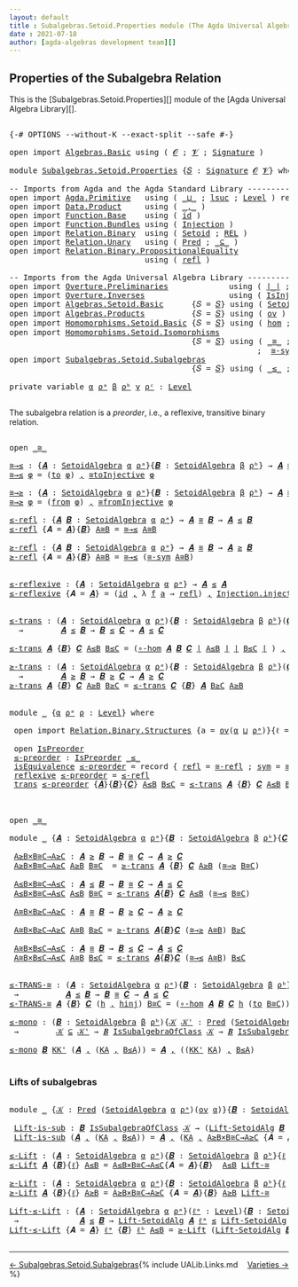 ```yaml
---
layout: default
title : Subalgebras.Setoid.Properties module (The Agda Universal Algebra Library)
date : 2021-07-18
author: [agda-algebras development team][]
---
```


## <a id="properties-of-the-subalgebra-relation">Properties of the Subalgebra Relation</a>

This is the [Subalgebras.Setoid.Properties][] module of the [Agda Universal Algebra Library][].


<pre class="Agda">

<a id="373" class="Symbol">{-#</a> <a id="377" class="Keyword">OPTIONS</a> <a id="385" class="Pragma">--without-K</a> <a id="397" class="Pragma">--exact-split</a> <a id="411" class="Pragma">--safe</a> <a id="418" class="Symbol">#-}</a>

<a id="423" class="Keyword">open</a> <a id="428" class="Keyword">import</a> <a id="435" href="Algebras.Basic.html" class="Module">Algebras.Basic</a> <a id="450" class="Keyword">using</a> <a id="456" class="Symbol">(</a> <a id="458" href="Algebras.Basic.html#1139" class="Generalizable">𝓞</a> <a id="460" class="Symbol">;</a> <a id="462" href="Algebras.Basic.html#1141" class="Generalizable">𝓥</a> <a id="464" class="Symbol">;</a> <a id="466" href="Algebras.Basic.html#3865" class="Function">Signature</a> <a id="476" class="Symbol">)</a>

<a id="479" class="Keyword">module</a> <a id="486" href="Subalgebras.Setoid.Properties.html" class="Module">Subalgebras.Setoid.Properties</a> <a id="516" class="Symbol">{</a><a id="517" href="Subalgebras.Setoid.Properties.html#517" class="Bound">𝑆</a> <a id="519" class="Symbol">:</a> <a id="521" href="Algebras.Basic.html#3865" class="Function">Signature</a> <a id="531" href="Algebras.Basic.html#1139" class="Generalizable">𝓞</a> <a id="533" href="Algebras.Basic.html#1141" class="Generalizable">𝓥</a><a id="534" class="Symbol">}</a> <a id="536" class="Keyword">where</a>

<a id="543" class="Comment">-- Imports from Agda and the Agda Standard Library ------------------------------------</a>
<a id="631" class="Keyword">open</a> <a id="636" class="Keyword">import</a> <a id="643" href="Agda.Primitive.html" class="Module">Agda.Primitive</a>   <a id="660" class="Keyword">using</a> <a id="666" class="Symbol">(</a> <a id="668" href="Agda.Primitive.html#810" class="Primitive Operator">_⊔_</a> <a id="672" class="Symbol">;</a> <a id="674" href="Agda.Primitive.html#780" class="Primitive">lsuc</a> <a id="679" class="Symbol">;</a> <a id="681" href="Agda.Primitive.html#597" class="Postulate">Level</a> <a id="687" class="Symbol">)</a> <a id="689" class="Keyword">renaming</a> <a id="698" class="Symbol">(</a> <a id="700" href="Agda.Primitive.html#326" class="Primitive">Set</a> <a id="704" class="Symbol">to</a> <a id="707" class="Primitive">Type</a> <a id="712" class="Symbol">)</a>
<a id="714" class="Keyword">open</a> <a id="719" class="Keyword">import</a> <a id="726" href="Data.Product.html" class="Module">Data.Product</a>     <a id="743" class="Keyword">using</a> <a id="749" class="Symbol">(</a> <a id="751" href="Agda.Builtin.Sigma.html#236" class="InductiveConstructor Operator">_,_</a> <a id="755" class="Symbol">)</a>
<a id="757" class="Keyword">open</a> <a id="762" class="Keyword">import</a> <a id="769" href="Function.Base.html" class="Module">Function.Base</a>    <a id="786" class="Keyword">using</a> <a id="792" class="Symbol">(</a> <a id="794" href="Function.Base.html#615" class="Function">id</a> <a id="797" class="Symbol">)</a>
<a id="799" class="Keyword">open</a> <a id="804" class="Keyword">import</a> <a id="811" href="Function.Bundles.html" class="Module">Function.Bundles</a> <a id="828" class="Keyword">using</a> <a id="834" class="Symbol">(</a> <a id="836" href="Function.Bundles.html#2240" class="Record">Injection</a> <a id="846" class="Symbol">)</a>
<a id="848" class="Keyword">open</a> <a id="853" class="Keyword">import</a> <a id="860" href="Relation.Binary.html" class="Module">Relation.Binary</a>  <a id="877" class="Keyword">using</a> <a id="883" class="Symbol">(</a> <a id="885" href="Relation.Binary.Bundles.html#1009" class="Record">Setoid</a> <a id="892" class="Symbol">;</a> <a id="894" href="Relation.Binary.Core.html#766" class="Function">REL</a> <a id="898" class="Symbol">)</a>
<a id="900" class="Keyword">open</a> <a id="905" class="Keyword">import</a> <a id="912" href="Relation.Unary.html" class="Module">Relation.Unary</a>   <a id="929" class="Keyword">using</a> <a id="935" class="Symbol">(</a> <a id="937" href="Relation.Unary.html#1101" class="Function">Pred</a> <a id="942" class="Symbol">;</a> <a id="944" href="Relation.Unary.html#1742" class="Function Operator">_⊆_</a> <a id="948" class="Symbol">)</a>
<a id="950" class="Keyword">open</a> <a id="955" class="Keyword">import</a> <a id="962" href="Relation.Binary.PropositionalEquality.html" class="Module">Relation.Binary.PropositionalEquality</a>
                             <a id="1029" class="Keyword">using</a> <a id="1035" class="Symbol">(</a> <a id="1037" href="Agda.Builtin.Equality.html#208" class="InductiveConstructor">refl</a> <a id="1042" class="Symbol">)</a>

<a id="1045" class="Comment">-- Imports from the Agda Universal Algebra Library ---------------------------------------------------</a>
<a id="1148" class="Keyword">open</a> <a id="1153" class="Keyword">import</a> <a id="1160" href="Overture.Preliminaries.html" class="Module">Overture.Preliminaries</a>             <a id="1195" class="Keyword">using</a> <a id="1201" class="Symbol">(</a> <a id="1203" href="Overture.Preliminaries.html#4524" class="Function Operator">∣_∣</a> <a id="1207" class="Symbol">;</a> <a id="1209" href="Overture.Preliminaries.html#4562" class="Function Operator">∥_∥</a> <a id="1213" class="Symbol">)</a>
<a id="1215" class="Keyword">open</a> <a id="1220" class="Keyword">import</a> <a id="1227" href="Overture.Inverses.html" class="Module">Overture.Inverses</a>                  <a id="1262" class="Keyword">using</a> <a id="1268" class="Symbol">(</a> <a id="1270" href="Overture.Inverses.html#2440" class="Function">IsInjective</a> <a id="1282" class="Symbol">;</a> <a id="1284" href="Overture.Inverses.html#2713" class="Function">id-is-injective</a> <a id="1300" class="Symbol">;</a> <a id="1302" href="Overture.Inverses.html#2786" class="Function">∘-injective</a> <a id="1314" class="Symbol">)</a>
<a id="1316" class="Keyword">open</a> <a id="1321" class="Keyword">import</a> <a id="1328" href="Algebras.Setoid.Basic.html" class="Module">Algebras.Setoid.Basic</a>      <a id="1355" class="Symbol">{</a><a id="1356" class="Argument">𝑆</a> <a id="1358" class="Symbol">=</a> <a id="1360" href="Subalgebras.Setoid.Properties.html#517" class="Bound">𝑆</a><a id="1361" class="Symbol">}</a> <a id="1363" class="Keyword">using</a> <a id="1369" class="Symbol">(</a> <a id="1371" href="Algebras.Setoid.Basic.html#3236" class="Record">SetoidAlgebra</a> <a id="1385" class="Symbol">;</a> <a id="1387" href="Algebras.Setoid.Basic.html#4769" class="Function">Lift-SetoidAlg</a> <a id="1402" class="Symbol">)</a>
<a id="1404" class="Keyword">open</a> <a id="1409" class="Keyword">import</a> <a id="1416" href="Algebras.Products.html" class="Module">Algebras.Products</a>          <a id="1443" class="Symbol">{</a><a id="1444" class="Argument">𝑆</a> <a id="1446" class="Symbol">=</a> <a id="1448" href="Subalgebras.Setoid.Properties.html#517" class="Bound">𝑆</a><a id="1449" class="Symbol">}</a> <a id="1451" class="Keyword">using</a> <a id="1457" class="Symbol">(</a> <a id="1459" href="Algebras.Products.html#3133" class="Function">ov</a> <a id="1462" class="Symbol">)</a>
<a id="1464" class="Keyword">open</a> <a id="1469" class="Keyword">import</a> <a id="1476" href="Homomorphisms.Setoid.Basic.html" class="Module">Homomorphisms.Setoid.Basic</a> <a id="1503" class="Symbol">{</a><a id="1504" class="Argument">𝑆</a> <a id="1506" class="Symbol">=</a> <a id="1508" href="Subalgebras.Setoid.Properties.html#517" class="Bound">𝑆</a><a id="1509" class="Symbol">}</a> <a id="1511" class="Keyword">using</a> <a id="1517" class="Symbol">(</a> <a id="1519" href="Homomorphisms.Setoid.Basic.html#2591" class="Function">hom</a> <a id="1523" class="Symbol">;</a> <a id="1525" href="Homomorphisms.Setoid.Basic.html#3406" class="Function">∘-hom</a> <a id="1531" class="Symbol">)</a>
<a id="1533" class="Keyword">open</a> <a id="1538" class="Keyword">import</a> <a id="1545" href="Homomorphisms.Setoid.Isomorphisms.html" class="Module">Homomorphisms.Setoid.Isomorphisms</a>
                                       <a id="1618" class="Symbol">{</a><a id="1619" class="Argument">𝑆</a> <a id="1621" class="Symbol">=</a> <a id="1623" href="Subalgebras.Setoid.Properties.html#517" class="Bound">𝑆</a><a id="1624" class="Symbol">}</a> <a id="1626" class="Keyword">using</a> <a id="1632" class="Symbol">(</a> <a id="1634" href="Homomorphisms.Setoid.Isomorphisms.html#2577" class="Record Operator">_≅_</a> <a id="1638" class="Symbol">;</a> <a id="1640" href="Homomorphisms.Setoid.Isomorphisms.html#3746" class="Function">≅toInjective</a> <a id="1653" class="Symbol">;</a> <a id="1655" href="Homomorphisms.Setoid.Isomorphisms.html#4073" class="Function">≅fromInjective</a>
                                                     <a id="1723" class="Symbol">;</a>  <a id="1726" href="Homomorphisms.Setoid.Isomorphisms.html#3183" class="Function">≅-sym</a> <a id="1732" class="Symbol">;</a> <a id="1734" href="Homomorphisms.Setoid.Isomorphisms.html#3085" class="Function">≅-refl</a> <a id="1741" class="Symbol">;</a> <a id="1743" href="Homomorphisms.Setoid.Isomorphisms.html#3278" class="Function">≅-trans</a> <a id="1751" class="Symbol">;</a> <a id="1753" href="Homomorphisms.Setoid.Isomorphisms.html#4651" class="Function">Lift-≅</a> <a id="1760" class="Symbol">)</a>
<a id="1762" class="Keyword">open</a> <a id="1767" class="Keyword">import</a> <a id="1774" href="Subalgebras.Setoid.Subalgebras.html" class="Module">Subalgebras.Setoid.Subalgebras</a>
                                       <a id="1844" class="Symbol">{</a><a id="1845" class="Argument">𝑆</a> <a id="1847" class="Symbol">=</a> <a id="1849" href="Subalgebras.Setoid.Properties.html#517" class="Bound">𝑆</a><a id="1850" class="Symbol">}</a> <a id="1852" class="Keyword">using</a> <a id="1858" class="Symbol">(</a> <a id="1860" href="Subalgebras.Setoid.Subalgebras.html#1951" class="Function Operator">_≤_</a> <a id="1864" class="Symbol">;</a> <a id="1866" href="Subalgebras.Setoid.Subalgebras.html#1773" class="Function Operator">_≥_</a> <a id="1870" class="Symbol">;</a> <a id="1872" href="Subalgebras.Setoid.Subalgebras.html#3780" class="Function Operator">_IsSubalgebraOfClass_</a> <a id="1894" class="Symbol">)</a>

<a id="1897" class="Keyword">private</a> <a id="1905" class="Keyword">variable</a> <a id="1914" href="Subalgebras.Setoid.Properties.html#1914" class="Generalizable">α</a> <a id="1916" href="Subalgebras.Setoid.Properties.html#1916" class="Generalizable">ρᵃ</a> <a id="1919" href="Subalgebras.Setoid.Properties.html#1919" class="Generalizable">β</a> <a id="1921" href="Subalgebras.Setoid.Properties.html#1921" class="Generalizable">ρᵇ</a> <a id="1924" href="Subalgebras.Setoid.Properties.html#1924" class="Generalizable">γ</a> <a id="1926" href="Subalgebras.Setoid.Properties.html#1926" class="Generalizable">ρᶜ</a> <a id="1929" class="Symbol">:</a> <a id="1931" href="Agda.Primitive.html#597" class="Postulate">Level</a>

</pre>

The subalgebra relation is a *preorder*, i.e., a reflexive, transitive binary relation.

<pre class="Agda">

<a id="2053" class="Keyword">open</a> <a id="2058" href="Homomorphisms.Setoid.Isomorphisms.html#2577" class="Module Operator">_≅_</a>

<a id="≅→≤"></a><a id="2063" href="Subalgebras.Setoid.Properties.html#2063" class="Function">≅→≤</a> <a id="2067" class="Symbol">:</a> <a id="2069" class="Symbol">{</a><a id="2070" href="Subalgebras.Setoid.Properties.html#2070" class="Bound">𝑨</a> <a id="2072" class="Symbol">:</a> <a id="2074" href="Algebras.Setoid.Basic.html#3236" class="Record">SetoidAlgebra</a> <a id="2088" href="Subalgebras.Setoid.Properties.html#1914" class="Generalizable">α</a> <a id="2090" href="Subalgebras.Setoid.Properties.html#1916" class="Generalizable">ρᵃ</a><a id="2092" class="Symbol">}{</a><a id="2094" href="Subalgebras.Setoid.Properties.html#2094" class="Bound">𝑩</a> <a id="2096" class="Symbol">:</a> <a id="2098" href="Algebras.Setoid.Basic.html#3236" class="Record">SetoidAlgebra</a> <a id="2112" href="Subalgebras.Setoid.Properties.html#1919" class="Generalizable">β</a> <a id="2114" href="Subalgebras.Setoid.Properties.html#1921" class="Generalizable">ρᵇ</a><a id="2116" class="Symbol">}</a> <a id="2118" class="Symbol">→</a> <a id="2120" href="Subalgebras.Setoid.Properties.html#2070" class="Bound">𝑨</a> <a id="2122" href="Homomorphisms.Setoid.Isomorphisms.html#2577" class="Record Operator">≅</a> <a id="2124" href="Subalgebras.Setoid.Properties.html#2094" class="Bound">𝑩</a> <a id="2126" class="Symbol">→</a> <a id="2128" href="Subalgebras.Setoid.Properties.html#2070" class="Bound">𝑨</a> <a id="2130" href="Subalgebras.Setoid.Subalgebras.html#1951" class="Function Operator">≤</a> <a id="2132" href="Subalgebras.Setoid.Properties.html#2094" class="Bound">𝑩</a>
<a id="2134" href="Subalgebras.Setoid.Properties.html#2063" class="Function">≅→≤</a> <a id="2138" href="Subalgebras.Setoid.Properties.html#2138" class="Bound">φ</a> <a id="2140" class="Symbol">=</a> <a id="2142" class="Symbol">(</a><a id="2143" href="Homomorphisms.Setoid.Isomorphisms.html#2687" class="Field">to</a> <a id="2146" href="Subalgebras.Setoid.Properties.html#2138" class="Bound">φ</a><a id="2147" class="Symbol">)</a> <a id="2149" href="Agda.Builtin.Sigma.html#236" class="InductiveConstructor Operator">,</a> <a id="2151" href="Homomorphisms.Setoid.Isomorphisms.html#3746" class="Function">≅toInjective</a> <a id="2164" href="Subalgebras.Setoid.Properties.html#2138" class="Bound">φ</a>

<a id="≅→≥"></a><a id="2167" href="Subalgebras.Setoid.Properties.html#2167" class="Function">≅→≥</a> <a id="2171" class="Symbol">:</a> <a id="2173" class="Symbol">{</a><a id="2174" href="Subalgebras.Setoid.Properties.html#2174" class="Bound">𝑨</a> <a id="2176" class="Symbol">:</a> <a id="2178" href="Algebras.Setoid.Basic.html#3236" class="Record">SetoidAlgebra</a> <a id="2192" href="Subalgebras.Setoid.Properties.html#1914" class="Generalizable">α</a> <a id="2194" href="Subalgebras.Setoid.Properties.html#1916" class="Generalizable">ρᵃ</a><a id="2196" class="Symbol">}{</a><a id="2198" href="Subalgebras.Setoid.Properties.html#2198" class="Bound">𝑩</a> <a id="2200" class="Symbol">:</a> <a id="2202" href="Algebras.Setoid.Basic.html#3236" class="Record">SetoidAlgebra</a> <a id="2216" href="Subalgebras.Setoid.Properties.html#1919" class="Generalizable">β</a> <a id="2218" href="Subalgebras.Setoid.Properties.html#1921" class="Generalizable">ρᵇ</a><a id="2220" class="Symbol">}</a> <a id="2222" class="Symbol">→</a> <a id="2224" href="Subalgebras.Setoid.Properties.html#2174" class="Bound">𝑨</a> <a id="2226" href="Homomorphisms.Setoid.Isomorphisms.html#2577" class="Record Operator">≅</a> <a id="2228" href="Subalgebras.Setoid.Properties.html#2198" class="Bound">𝑩</a> <a id="2230" class="Symbol">→</a> <a id="2232" href="Subalgebras.Setoid.Properties.html#2174" class="Bound">𝑨</a> <a id="2234" href="Subalgebras.Setoid.Subalgebras.html#1773" class="Function Operator">≥</a> <a id="2236" href="Subalgebras.Setoid.Properties.html#2198" class="Bound">𝑩</a>
<a id="2238" href="Subalgebras.Setoid.Properties.html#2167" class="Function">≅→≥</a> <a id="2242" href="Subalgebras.Setoid.Properties.html#2242" class="Bound">φ</a> <a id="2244" class="Symbol">=</a> <a id="2246" class="Symbol">(</a><a id="2247" href="Homomorphisms.Setoid.Isomorphisms.html#2702" class="Field">from</a> <a id="2252" href="Subalgebras.Setoid.Properties.html#2242" class="Bound">φ</a><a id="2253" class="Symbol">)</a> <a id="2255" href="Agda.Builtin.Sigma.html#236" class="InductiveConstructor Operator">,</a> <a id="2257" href="Homomorphisms.Setoid.Isomorphisms.html#4073" class="Function">≅fromInjective</a> <a id="2272" href="Subalgebras.Setoid.Properties.html#2242" class="Bound">φ</a>

<a id="≤-refl"></a><a id="2275" href="Subalgebras.Setoid.Properties.html#2275" class="Function">≤-refl</a> <a id="2282" class="Symbol">:</a> <a id="2284" class="Symbol">{</a><a id="2285" href="Subalgebras.Setoid.Properties.html#2285" class="Bound">𝑨</a> <a id="2287" href="Subalgebras.Setoid.Properties.html#2287" class="Bound">𝑩</a> <a id="2289" class="Symbol">:</a> <a id="2291" href="Algebras.Setoid.Basic.html#3236" class="Record">SetoidAlgebra</a> <a id="2305" href="Subalgebras.Setoid.Properties.html#1914" class="Generalizable">α</a> <a id="2307" href="Subalgebras.Setoid.Properties.html#1916" class="Generalizable">ρᵃ</a><a id="2309" class="Symbol">}</a> <a id="2311" class="Symbol">→</a> <a id="2313" href="Subalgebras.Setoid.Properties.html#2285" class="Bound">𝑨</a> <a id="2315" href="Homomorphisms.Setoid.Isomorphisms.html#2577" class="Record Operator">≅</a> <a id="2317" href="Subalgebras.Setoid.Properties.html#2287" class="Bound">𝑩</a> <a id="2319" class="Symbol">→</a> <a id="2321" href="Subalgebras.Setoid.Properties.html#2285" class="Bound">𝑨</a> <a id="2323" href="Subalgebras.Setoid.Subalgebras.html#1951" class="Function Operator">≤</a> <a id="2325" href="Subalgebras.Setoid.Properties.html#2287" class="Bound">𝑩</a>
<a id="2327" href="Subalgebras.Setoid.Properties.html#2275" class="Function">≤-refl</a> <a id="2334" class="Symbol">{</a><a id="2335" class="Argument">𝑨</a> <a id="2337" class="Symbol">=</a> <a id="2339" href="Subalgebras.Setoid.Properties.html#2339" class="Bound">𝑨</a><a id="2340" class="Symbol">}{</a><a id="2342" href="Subalgebras.Setoid.Properties.html#2342" class="Bound">𝑩</a><a id="2343" class="Symbol">}</a> <a id="2345" href="Subalgebras.Setoid.Properties.html#2345" class="Bound">A≅B</a> <a id="2349" class="Symbol">=</a> <a id="2351" href="Subalgebras.Setoid.Properties.html#2063" class="Function">≅→≤</a> <a id="2355" href="Subalgebras.Setoid.Properties.html#2345" class="Bound">A≅B</a>

<a id="≥-refl"></a><a id="2360" href="Subalgebras.Setoid.Properties.html#2360" class="Function">≥-refl</a> <a id="2367" class="Symbol">:</a> <a id="2369" class="Symbol">{</a><a id="2370" href="Subalgebras.Setoid.Properties.html#2370" class="Bound">𝑨</a> <a id="2372" href="Subalgebras.Setoid.Properties.html#2372" class="Bound">𝑩</a> <a id="2374" class="Symbol">:</a> <a id="2376" href="Algebras.Setoid.Basic.html#3236" class="Record">SetoidAlgebra</a> <a id="2390" href="Subalgebras.Setoid.Properties.html#1914" class="Generalizable">α</a> <a id="2392" href="Subalgebras.Setoid.Properties.html#1916" class="Generalizable">ρᵃ</a><a id="2394" class="Symbol">}</a> <a id="2396" class="Symbol">→</a> <a id="2398" href="Subalgebras.Setoid.Properties.html#2370" class="Bound">𝑨</a> <a id="2400" href="Homomorphisms.Setoid.Isomorphisms.html#2577" class="Record Operator">≅</a> <a id="2402" href="Subalgebras.Setoid.Properties.html#2372" class="Bound">𝑩</a> <a id="2404" class="Symbol">→</a> <a id="2406" href="Subalgebras.Setoid.Properties.html#2370" class="Bound">𝑨</a> <a id="2408" href="Subalgebras.Setoid.Subalgebras.html#1773" class="Function Operator">≥</a> <a id="2410" href="Subalgebras.Setoid.Properties.html#2372" class="Bound">𝑩</a>
<a id="2412" href="Subalgebras.Setoid.Properties.html#2360" class="Function">≥-refl</a> <a id="2419" class="Symbol">{</a><a id="2420" class="Argument">𝑨</a> <a id="2422" class="Symbol">=</a> <a id="2424" href="Subalgebras.Setoid.Properties.html#2424" class="Bound">𝑨</a><a id="2425" class="Symbol">}{</a><a id="2427" href="Subalgebras.Setoid.Properties.html#2427" class="Bound">𝑩</a><a id="2428" class="Symbol">}</a> <a id="2430" href="Subalgebras.Setoid.Properties.html#2430" class="Bound">A≅B</a> <a id="2434" class="Symbol">=</a> <a id="2436" href="Subalgebras.Setoid.Properties.html#2063" class="Function">≅→≤</a> <a id="2440" class="Symbol">(</a><a id="2441" href="Homomorphisms.Setoid.Isomorphisms.html#3183" class="Function">≅-sym</a> <a id="2447" href="Subalgebras.Setoid.Properties.html#2430" class="Bound">A≅B</a><a id="2450" class="Symbol">)</a>


<a id="≤-reflexive"></a><a id="2454" href="Subalgebras.Setoid.Properties.html#2454" class="Function">≤-reflexive</a> <a id="2466" class="Symbol">:</a> <a id="2468" class="Symbol">{</a><a id="2469" href="Subalgebras.Setoid.Properties.html#2469" class="Bound">𝑨</a> <a id="2471" class="Symbol">:</a> <a id="2473" href="Algebras.Setoid.Basic.html#3236" class="Record">SetoidAlgebra</a> <a id="2487" href="Subalgebras.Setoid.Properties.html#1914" class="Generalizable">α</a> <a id="2489" href="Subalgebras.Setoid.Properties.html#1916" class="Generalizable">ρᵃ</a><a id="2491" class="Symbol">}</a> <a id="2493" class="Symbol">→</a> <a id="2495" href="Subalgebras.Setoid.Properties.html#2469" class="Bound">𝑨</a> <a id="2497" href="Subalgebras.Setoid.Subalgebras.html#1951" class="Function Operator">≤</a> <a id="2499" href="Subalgebras.Setoid.Properties.html#2469" class="Bound">𝑨</a>
<a id="2501" href="Subalgebras.Setoid.Properties.html#2454" class="Function">≤-reflexive</a> <a id="2513" class="Symbol">{</a><a id="2514" class="Argument">𝑨</a> <a id="2516" class="Symbol">=</a> <a id="2518" href="Subalgebras.Setoid.Properties.html#2518" class="Bound">𝑨</a><a id="2519" class="Symbol">}</a> <a id="2521" class="Symbol">=</a> <a id="2523" class="Symbol">(</a><a id="2524" href="Function.Base.html#615" class="Function">id</a> <a id="2527" href="Agda.Builtin.Sigma.html#236" class="InductiveConstructor Operator">,</a> <a id="2529" class="Symbol">λ</a> <a id="2531" href="Subalgebras.Setoid.Properties.html#2531" class="Bound">f</a> <a id="2533" href="Subalgebras.Setoid.Properties.html#2533" class="Bound">a</a> <a id="2535" class="Symbol">→</a> <a id="2537" href="Agda.Builtin.Equality.html#208" class="InductiveConstructor">refl</a><a id="2541" class="Symbol">)</a> <a id="2543" href="Agda.Builtin.Sigma.html#236" class="InductiveConstructor Operator">,</a> <a id="2545" href="Function.Bundles.html#2366" class="Field">Injection.injective</a> <a id="2565" href="Overture.Inverses.html#2713" class="Function">id-is-injective</a>


<a id="≤-trans"></a><a id="2583" href="Subalgebras.Setoid.Properties.html#2583" class="Function">≤-trans</a> <a id="2591" class="Symbol">:</a> <a id="2593" class="Symbol">(</a><a id="2594" href="Subalgebras.Setoid.Properties.html#2594" class="Bound">𝑨</a> <a id="2596" class="Symbol">:</a> <a id="2598" href="Algebras.Setoid.Basic.html#3236" class="Record">SetoidAlgebra</a> <a id="2612" href="Subalgebras.Setoid.Properties.html#1914" class="Generalizable">α</a> <a id="2614" href="Subalgebras.Setoid.Properties.html#1916" class="Generalizable">ρᵃ</a><a id="2616" class="Symbol">){</a><a id="2618" href="Subalgebras.Setoid.Properties.html#2618" class="Bound">𝑩</a> <a id="2620" class="Symbol">:</a> <a id="2622" href="Algebras.Setoid.Basic.html#3236" class="Record">SetoidAlgebra</a> <a id="2636" href="Subalgebras.Setoid.Properties.html#1919" class="Generalizable">β</a> <a id="2638" href="Subalgebras.Setoid.Properties.html#1921" class="Generalizable">ρᵇ</a><a id="2640" class="Symbol">}(</a><a id="2642" href="Subalgebras.Setoid.Properties.html#2642" class="Bound">𝑪</a> <a id="2644" class="Symbol">:</a> <a id="2646" href="Algebras.Setoid.Basic.html#3236" class="Record">SetoidAlgebra</a> <a id="2660" href="Subalgebras.Setoid.Properties.html#1924" class="Generalizable">γ</a> <a id="2662" href="Subalgebras.Setoid.Properties.html#1926" class="Generalizable">ρᶜ</a><a id="2664" class="Symbol">)</a>
  <a id="2668" class="Symbol">→</a>        <a id="2677" href="Subalgebras.Setoid.Properties.html#2594" class="Bound">𝑨</a> <a id="2679" href="Subalgebras.Setoid.Subalgebras.html#1951" class="Function Operator">≤</a> <a id="2681" href="Subalgebras.Setoid.Properties.html#2618" class="Bound">𝑩</a> <a id="2683" class="Symbol">→</a> <a id="2685" href="Subalgebras.Setoid.Properties.html#2618" class="Bound">𝑩</a> <a id="2687" href="Subalgebras.Setoid.Subalgebras.html#1951" class="Function Operator">≤</a> <a id="2689" href="Subalgebras.Setoid.Properties.html#2642" class="Bound">𝑪</a> <a id="2691" class="Symbol">→</a> <a id="2693" href="Subalgebras.Setoid.Properties.html#2594" class="Bound">𝑨</a> <a id="2695" href="Subalgebras.Setoid.Subalgebras.html#1951" class="Function Operator">≤</a> <a id="2697" href="Subalgebras.Setoid.Properties.html#2642" class="Bound">𝑪</a>

<a id="2700" href="Subalgebras.Setoid.Properties.html#2583" class="Function">≤-trans</a> <a id="2708" href="Subalgebras.Setoid.Properties.html#2708" class="Bound">𝑨</a> <a id="2710" class="Symbol">{</a><a id="2711" href="Subalgebras.Setoid.Properties.html#2711" class="Bound">𝑩</a><a id="2712" class="Symbol">}</a> <a id="2714" href="Subalgebras.Setoid.Properties.html#2714" class="Bound">𝑪</a> <a id="2716" href="Subalgebras.Setoid.Properties.html#2716" class="Bound">A≤B</a> <a id="2720" href="Subalgebras.Setoid.Properties.html#2720" class="Bound">B≤C</a> <a id="2724" class="Symbol">=</a> <a id="2726" class="Symbol">(</a><a id="2727" href="Homomorphisms.Setoid.Basic.html#3406" class="Function">∘-hom</a> <a id="2733" href="Subalgebras.Setoid.Properties.html#2708" class="Bound">𝑨</a> <a id="2735" href="Subalgebras.Setoid.Properties.html#2711" class="Bound">𝑩</a> <a id="2737" href="Subalgebras.Setoid.Properties.html#2714" class="Bound">𝑪</a> <a id="2739" href="Overture.Preliminaries.html#4524" class="Function Operator">∣</a> <a id="2741" href="Subalgebras.Setoid.Properties.html#2716" class="Bound">A≤B</a> <a id="2745" href="Overture.Preliminaries.html#4524" class="Function Operator">∣</a> <a id="2747" href="Overture.Preliminaries.html#4524" class="Function Operator">∣</a> <a id="2749" href="Subalgebras.Setoid.Properties.html#2720" class="Bound">B≤C</a> <a id="2753" href="Overture.Preliminaries.html#4524" class="Function Operator">∣</a> <a id="2755" class="Symbol">)</a> <a id="2757" href="Agda.Builtin.Sigma.html#236" class="InductiveConstructor Operator">,</a> <a id="2759" href="Overture.Inverses.html#2786" class="Function">∘-injective</a> <a id="2771" href="Overture.Preliminaries.html#4562" class="Function Operator">∥</a> <a id="2773" href="Subalgebras.Setoid.Properties.html#2716" class="Bound">A≤B</a> <a id="2777" href="Overture.Preliminaries.html#4562" class="Function Operator">∥</a> <a id="2779" href="Overture.Preliminaries.html#4562" class="Function Operator">∥</a> <a id="2781" href="Subalgebras.Setoid.Properties.html#2720" class="Bound">B≤C</a> <a id="2785" href="Overture.Preliminaries.html#4562" class="Function Operator">∥</a>

<a id="≥-trans"></a><a id="2788" href="Subalgebras.Setoid.Properties.html#2788" class="Function">≥-trans</a> <a id="2796" class="Symbol">:</a> <a id="2798" class="Symbol">(</a><a id="2799" href="Subalgebras.Setoid.Properties.html#2799" class="Bound">𝑨</a> <a id="2801" class="Symbol">:</a> <a id="2803" href="Algebras.Setoid.Basic.html#3236" class="Record">SetoidAlgebra</a> <a id="2817" href="Subalgebras.Setoid.Properties.html#1914" class="Generalizable">α</a> <a id="2819" href="Subalgebras.Setoid.Properties.html#1916" class="Generalizable">ρᵃ</a><a id="2821" class="Symbol">){</a><a id="2823" href="Subalgebras.Setoid.Properties.html#2823" class="Bound">𝑩</a> <a id="2825" class="Symbol">:</a> <a id="2827" href="Algebras.Setoid.Basic.html#3236" class="Record">SetoidAlgebra</a> <a id="2841" href="Subalgebras.Setoid.Properties.html#1919" class="Generalizable">β</a> <a id="2843" href="Subalgebras.Setoid.Properties.html#1921" class="Generalizable">ρᵇ</a><a id="2845" class="Symbol">}(</a><a id="2847" href="Subalgebras.Setoid.Properties.html#2847" class="Bound">𝑪</a> <a id="2849" class="Symbol">:</a> <a id="2851" href="Algebras.Setoid.Basic.html#3236" class="Record">SetoidAlgebra</a> <a id="2865" href="Subalgebras.Setoid.Properties.html#1924" class="Generalizable">γ</a> <a id="2867" href="Subalgebras.Setoid.Properties.html#1926" class="Generalizable">ρᶜ</a><a id="2869" class="Symbol">)</a>
  <a id="2873" class="Symbol">→</a>        <a id="2882" href="Subalgebras.Setoid.Properties.html#2799" class="Bound">𝑨</a> <a id="2884" href="Subalgebras.Setoid.Subalgebras.html#1773" class="Function Operator">≥</a> <a id="2886" href="Subalgebras.Setoid.Properties.html#2823" class="Bound">𝑩</a> <a id="2888" class="Symbol">→</a> <a id="2890" href="Subalgebras.Setoid.Properties.html#2823" class="Bound">𝑩</a> <a id="2892" href="Subalgebras.Setoid.Subalgebras.html#1773" class="Function Operator">≥</a> <a id="2894" href="Subalgebras.Setoid.Properties.html#2847" class="Bound">𝑪</a> <a id="2896" class="Symbol">→</a> <a id="2898" href="Subalgebras.Setoid.Properties.html#2799" class="Bound">𝑨</a> <a id="2900" href="Subalgebras.Setoid.Subalgebras.html#1773" class="Function Operator">≥</a> <a id="2902" href="Subalgebras.Setoid.Properties.html#2847" class="Bound">𝑪</a>
<a id="2904" href="Subalgebras.Setoid.Properties.html#2788" class="Function">≥-trans</a> <a id="2912" href="Subalgebras.Setoid.Properties.html#2912" class="Bound">𝑨</a> <a id="2914" class="Symbol">{</a><a id="2915" href="Subalgebras.Setoid.Properties.html#2915" class="Bound">𝑩</a><a id="2916" class="Symbol">}</a> <a id="2918" href="Subalgebras.Setoid.Properties.html#2918" class="Bound">𝑪</a> <a id="2920" href="Subalgebras.Setoid.Properties.html#2920" class="Bound">A≥B</a> <a id="2924" href="Subalgebras.Setoid.Properties.html#2924" class="Bound">B≥C</a> <a id="2928" class="Symbol">=</a> <a id="2930" href="Subalgebras.Setoid.Properties.html#2583" class="Function">≤-trans</a> <a id="2938" href="Subalgebras.Setoid.Properties.html#2918" class="Bound">𝑪</a> <a id="2940" class="Symbol">{</a><a id="2941" href="Subalgebras.Setoid.Properties.html#2915" class="Bound">𝑩</a><a id="2942" class="Symbol">}</a> <a id="2944" href="Subalgebras.Setoid.Properties.html#2912" class="Bound">𝑨</a> <a id="2946" href="Subalgebras.Setoid.Properties.html#2924" class="Bound">B≥C</a> <a id="2950" href="Subalgebras.Setoid.Properties.html#2920" class="Bound">A≥B</a>


<a id="2956" class="Keyword">module</a> <a id="2963" href="Subalgebras.Setoid.Properties.html#2963" class="Module">_</a> <a id="2965" class="Symbol">{</a><a id="2966" href="Subalgebras.Setoid.Properties.html#2966" class="Bound">α</a> <a id="2968" href="Subalgebras.Setoid.Properties.html#2968" class="Bound">ρᵃ</a> <a id="2971" href="Subalgebras.Setoid.Properties.html#2971" class="Bound">ρ</a> <a id="2973" class="Symbol">:</a> <a id="2975" href="Agda.Primitive.html#597" class="Postulate">Level</a><a id="2980" class="Symbol">}</a> <a id="2982" class="Keyword">where</a>

 <a id="2990" class="Keyword">open</a> <a id="2995" class="Keyword">import</a> <a id="3002" href="Relation.Binary.Structures.html" class="Module">Relation.Binary.Structures</a> <a id="3029" class="Symbol">{</a><a id="3030" class="Argument">a</a> <a id="3032" class="Symbol">=</a> <a id="3034" href="Algebras.Products.html#3133" class="Function">ov</a><a id="3036" class="Symbol">(</a><a id="3037" href="Subalgebras.Setoid.Properties.html#2966" class="Bound">α</a> <a id="3039" href="Agda.Primitive.html#810" class="Primitive Operator">⊔</a> <a id="3041" href="Subalgebras.Setoid.Properties.html#2968" class="Bound">ρᵃ</a><a id="3043" class="Symbol">)}{</a><a id="3046" class="Argument">ℓ</a> <a id="3048" class="Symbol">=</a> <a id="3050" class="Symbol">(</a><a id="3051" href="Subalgebras.Setoid.Properties.html#531" class="Bound">𝓞</a> <a id="3053" href="Agda.Primitive.html#810" class="Primitive Operator">⊔</a> <a id="3055" href="Subalgebras.Setoid.Properties.html#533" class="Bound">𝓥</a> <a id="3057" href="Agda.Primitive.html#810" class="Primitive Operator">⊔</a> <a id="3059" href="Subalgebras.Setoid.Properties.html#2966" class="Bound">α</a><a id="3060" class="Symbol">)}</a> <a id="3063" class="Symbol">(</a><a id="3064" href="Homomorphisms.Setoid.Isomorphisms.html#2577" class="Record Operator">_≅_</a> <a id="3068" class="Symbol">{</a><a id="3069" href="Subalgebras.Setoid.Properties.html#2966" class="Bound">α</a><a id="3070" class="Symbol">}{</a><a id="3072" href="Subalgebras.Setoid.Properties.html#2968" class="Bound">ρᵃ</a><a id="3074" class="Symbol">}{</a><a id="3076" href="Subalgebras.Setoid.Properties.html#2966" class="Bound">α</a><a id="3077" class="Symbol">}{</a><a id="3079" href="Subalgebras.Setoid.Properties.html#2968" class="Bound">ρᵃ</a><a id="3081" class="Symbol">})</a>

 <a id="3086" class="Keyword">open</a> <a id="3091" href="Relation.Binary.Structures.html#2163" class="Module">IsPreorder</a>
 <a id="3103" href="Subalgebras.Setoid.Properties.html#3103" class="Function">≤-preorder</a> <a id="3114" class="Symbol">:</a> <a id="3116" href="Relation.Binary.Structures.html#2163" class="Record">IsPreorder</a> <a id="3127" href="Subalgebras.Setoid.Subalgebras.html#1951" class="Function Operator">_≤_</a>
 <a id="3132" href="Relation.Binary.Structures.html#2228" class="Field">isEquivalence</a> <a id="3146" href="Subalgebras.Setoid.Properties.html#3103" class="Function">≤-preorder</a> <a id="3157" class="Symbol">=</a> <a id="3159" class="Keyword">record</a> <a id="3166" class="Symbol">{</a> <a id="3168" href="Relation.Binary.Structures.html#1568" class="Field">refl</a> <a id="3173" class="Symbol">=</a> <a id="3175" href="Homomorphisms.Setoid.Isomorphisms.html#3085" class="Function">≅-refl</a> <a id="3182" class="Symbol">;</a> <a id="3184" href="Relation.Binary.Structures.html#1594" class="Field">sym</a> <a id="3188" class="Symbol">=</a> <a id="3190" href="Homomorphisms.Setoid.Isomorphisms.html#3183" class="Function">≅-sym</a> <a id="3196" class="Symbol">;</a> <a id="3198" href="Relation.Binary.Structures.html#1620" class="Field">trans</a> <a id="3204" class="Symbol">=</a> <a id="3206" href="Homomorphisms.Setoid.Isomorphisms.html#3278" class="Function">≅-trans</a> <a id="3214" class="Symbol">}</a>
 <a id="3217" href="Relation.Binary.Structures.html#2331" class="Field">reflexive</a> <a id="3227" href="Subalgebras.Setoid.Properties.html#3103" class="Function">≤-preorder</a> <a id="3238" class="Symbol">=</a> <a id="3240" href="Subalgebras.Setoid.Properties.html#2275" class="Function">≤-refl</a>
 <a id="3248" href="Relation.Binary.Structures.html#2361" class="Field">trans</a> <a id="3254" href="Subalgebras.Setoid.Properties.html#3103" class="Function">≤-preorder</a> <a id="3265" class="Symbol">{</a><a id="3266" href="Subalgebras.Setoid.Properties.html#3266" class="Bound">𝑨</a><a id="3267" class="Symbol">}{</a><a id="3269" href="Subalgebras.Setoid.Properties.html#3269" class="Bound">𝑩</a><a id="3270" class="Symbol">}{</a><a id="3272" href="Subalgebras.Setoid.Properties.html#3272" class="Bound">𝑪</a><a id="3273" class="Symbol">}</a> <a id="3275" href="Subalgebras.Setoid.Properties.html#3275" class="Bound">A≤B</a> <a id="3279" href="Subalgebras.Setoid.Properties.html#3279" class="Bound">B≤C</a> <a id="3283" class="Symbol">=</a> <a id="3285" href="Subalgebras.Setoid.Properties.html#2583" class="Function">≤-trans</a> <a id="3293" href="Subalgebras.Setoid.Properties.html#3266" class="Bound">𝑨</a> <a id="3295" class="Symbol">{</a><a id="3296" href="Subalgebras.Setoid.Properties.html#3269" class="Bound">𝑩</a><a id="3297" class="Symbol">}</a> <a id="3299" href="Subalgebras.Setoid.Properties.html#3272" class="Bound">𝑪</a> <a id="3301" href="Subalgebras.Setoid.Properties.html#3275" class="Bound">A≤B</a> <a id="3305" href="Subalgebras.Setoid.Properties.html#3279" class="Bound">B≤C</a>



<a id="3312" class="Keyword">open</a> <a id="3317" href="Homomorphisms.Setoid.Isomorphisms.html#2577" class="Module Operator">_≅_</a>

<a id="3322" class="Keyword">module</a> <a id="3329" href="Subalgebras.Setoid.Properties.html#3329" class="Module">_</a> <a id="3331" class="Symbol">{</a><a id="3332" href="Subalgebras.Setoid.Properties.html#3332" class="Bound">𝑨</a> <a id="3334" class="Symbol">:</a> <a id="3336" href="Algebras.Setoid.Basic.html#3236" class="Record">SetoidAlgebra</a> <a id="3350" href="Subalgebras.Setoid.Properties.html#1914" class="Generalizable">α</a> <a id="3352" href="Subalgebras.Setoid.Properties.html#1916" class="Generalizable">ρᵃ</a><a id="3354" class="Symbol">}{</a><a id="3356" href="Subalgebras.Setoid.Properties.html#3356" class="Bound">𝑩</a> <a id="3358" class="Symbol">:</a> <a id="3360" href="Algebras.Setoid.Basic.html#3236" class="Record">SetoidAlgebra</a> <a id="3374" href="Subalgebras.Setoid.Properties.html#1919" class="Generalizable">β</a> <a id="3376" href="Subalgebras.Setoid.Properties.html#1921" class="Generalizable">ρᵇ</a><a id="3378" class="Symbol">}{</a><a id="3380" href="Subalgebras.Setoid.Properties.html#3380" class="Bound">𝑪</a> <a id="3382" class="Symbol">:</a> <a id="3384" href="Algebras.Setoid.Basic.html#3236" class="Record">SetoidAlgebra</a> <a id="3398" href="Subalgebras.Setoid.Properties.html#1924" class="Generalizable">γ</a> <a id="3400" href="Subalgebras.Setoid.Properties.html#1926" class="Generalizable">ρᶜ</a><a id="3402" class="Symbol">}</a> <a id="3404" class="Keyword">where</a>

 <a id="3412" href="Subalgebras.Setoid.Properties.html#3412" class="Function">A≥B×B≅C→A≥C</a> <a id="3424" class="Symbol">:</a> <a id="3426" href="Subalgebras.Setoid.Properties.html#3332" class="Bound">𝑨</a> <a id="3428" href="Subalgebras.Setoid.Subalgebras.html#1773" class="Function Operator">≥</a> <a id="3430" href="Subalgebras.Setoid.Properties.html#3356" class="Bound">𝑩</a> <a id="3432" class="Symbol">→</a> <a id="3434" href="Subalgebras.Setoid.Properties.html#3356" class="Bound">𝑩</a> <a id="3436" href="Homomorphisms.Setoid.Isomorphisms.html#2577" class="Record Operator">≅</a> <a id="3438" href="Subalgebras.Setoid.Properties.html#3380" class="Bound">𝑪</a> <a id="3440" class="Symbol">→</a> <a id="3442" href="Subalgebras.Setoid.Properties.html#3332" class="Bound">𝑨</a> <a id="3444" href="Subalgebras.Setoid.Subalgebras.html#1773" class="Function Operator">≥</a> <a id="3446" href="Subalgebras.Setoid.Properties.html#3380" class="Bound">𝑪</a>
 <a id="3449" href="Subalgebras.Setoid.Properties.html#3412" class="Function">A≥B×B≅C→A≥C</a> <a id="3461" href="Subalgebras.Setoid.Properties.html#3461" class="Bound">A≥B</a> <a id="3465" href="Subalgebras.Setoid.Properties.html#3465" class="Bound">B≅C</a>  <a id="3470" class="Symbol">=</a> <a id="3472" href="Subalgebras.Setoid.Properties.html#2788" class="Function">≥-trans</a> <a id="3480" href="Subalgebras.Setoid.Properties.html#3332" class="Bound">𝑨</a> <a id="3482" class="Symbol">{</a><a id="3483" href="Subalgebras.Setoid.Properties.html#3356" class="Bound">𝑩</a><a id="3484" class="Symbol">}</a> <a id="3486" href="Subalgebras.Setoid.Properties.html#3380" class="Bound">𝑪</a> <a id="3488" href="Subalgebras.Setoid.Properties.html#3461" class="Bound">A≥B</a> <a id="3492" class="Symbol">(</a><a id="3493" href="Subalgebras.Setoid.Properties.html#2167" class="Function">≅→≥</a> <a id="3497" href="Subalgebras.Setoid.Properties.html#3465" class="Bound">B≅C</a><a id="3500" class="Symbol">)</a>

 <a id="3504" href="Subalgebras.Setoid.Properties.html#3504" class="Function">A≤B×B≅C→A≤C</a> <a id="3516" class="Symbol">:</a> <a id="3518" href="Subalgebras.Setoid.Properties.html#3332" class="Bound">𝑨</a> <a id="3520" href="Subalgebras.Setoid.Subalgebras.html#1951" class="Function Operator">≤</a> <a id="3522" href="Subalgebras.Setoid.Properties.html#3356" class="Bound">𝑩</a> <a id="3524" class="Symbol">→</a> <a id="3526" href="Subalgebras.Setoid.Properties.html#3356" class="Bound">𝑩</a> <a id="3528" href="Homomorphisms.Setoid.Isomorphisms.html#2577" class="Record Operator">≅</a> <a id="3530" href="Subalgebras.Setoid.Properties.html#3380" class="Bound">𝑪</a> <a id="3532" class="Symbol">→</a> <a id="3534" href="Subalgebras.Setoid.Properties.html#3332" class="Bound">𝑨</a> <a id="3536" href="Subalgebras.Setoid.Subalgebras.html#1951" class="Function Operator">≤</a> <a id="3538" href="Subalgebras.Setoid.Properties.html#3380" class="Bound">𝑪</a>
 <a id="3541" href="Subalgebras.Setoid.Properties.html#3504" class="Function">A≤B×B≅C→A≤C</a> <a id="3553" href="Subalgebras.Setoid.Properties.html#3553" class="Bound">A≤B</a> <a id="3557" href="Subalgebras.Setoid.Properties.html#3557" class="Bound">B≅C</a> <a id="3561" class="Symbol">=</a> <a id="3563" href="Subalgebras.Setoid.Properties.html#2583" class="Function">≤-trans</a> <a id="3571" href="Subalgebras.Setoid.Properties.html#3332" class="Bound">𝑨</a><a id="3572" class="Symbol">{</a><a id="3573" href="Subalgebras.Setoid.Properties.html#3356" class="Bound">𝑩</a><a id="3574" class="Symbol">}</a> <a id="3576" href="Subalgebras.Setoid.Properties.html#3380" class="Bound">𝑪</a> <a id="3578" href="Subalgebras.Setoid.Properties.html#3553" class="Bound">A≤B</a> <a id="3582" class="Symbol">(</a><a id="3583" href="Subalgebras.Setoid.Properties.html#2063" class="Function">≅→≤</a> <a id="3587" href="Subalgebras.Setoid.Properties.html#3557" class="Bound">B≅C</a><a id="3590" class="Symbol">)</a>

 <a id="3594" href="Subalgebras.Setoid.Properties.html#3594" class="Function">A≅B×B≥C→A≥C</a> <a id="3606" class="Symbol">:</a> <a id="3608" href="Subalgebras.Setoid.Properties.html#3332" class="Bound">𝑨</a> <a id="3610" href="Homomorphisms.Setoid.Isomorphisms.html#2577" class="Record Operator">≅</a> <a id="3612" href="Subalgebras.Setoid.Properties.html#3356" class="Bound">𝑩</a> <a id="3614" class="Symbol">→</a> <a id="3616" href="Subalgebras.Setoid.Properties.html#3356" class="Bound">𝑩</a> <a id="3618" href="Subalgebras.Setoid.Subalgebras.html#1773" class="Function Operator">≥</a> <a id="3620" href="Subalgebras.Setoid.Properties.html#3380" class="Bound">𝑪</a> <a id="3622" class="Symbol">→</a> <a id="3624" href="Subalgebras.Setoid.Properties.html#3332" class="Bound">𝑨</a> <a id="3626" href="Subalgebras.Setoid.Subalgebras.html#1773" class="Function Operator">≥</a> <a id="3628" href="Subalgebras.Setoid.Properties.html#3380" class="Bound">𝑪</a>

 <a id="3632" href="Subalgebras.Setoid.Properties.html#3594" class="Function">A≅B×B≥C→A≥C</a> <a id="3644" href="Subalgebras.Setoid.Properties.html#3644" class="Bound">A≅B</a> <a id="3648" href="Subalgebras.Setoid.Properties.html#3648" class="Bound">B≥C</a> <a id="3652" class="Symbol">=</a> <a id="3654" href="Subalgebras.Setoid.Properties.html#2788" class="Function">≥-trans</a> <a id="3662" href="Subalgebras.Setoid.Properties.html#3332" class="Bound">𝑨</a><a id="3663" class="Symbol">{</a><a id="3664" href="Subalgebras.Setoid.Properties.html#3356" class="Bound">𝑩</a><a id="3665" class="Symbol">}</a><a id="3666" href="Subalgebras.Setoid.Properties.html#3380" class="Bound">𝑪</a> <a id="3668" class="Symbol">(</a><a id="3669" href="Subalgebras.Setoid.Properties.html#2167" class="Function">≅→≥</a> <a id="3673" href="Subalgebras.Setoid.Properties.html#3644" class="Bound">A≅B</a><a id="3676" class="Symbol">)</a> <a id="3678" href="Subalgebras.Setoid.Properties.html#3648" class="Bound">B≥C</a>

 <a id="3684" href="Subalgebras.Setoid.Properties.html#3684" class="Function">A≅B×B≤C→A≤C</a> <a id="3696" class="Symbol">:</a> <a id="3698" href="Subalgebras.Setoid.Properties.html#3332" class="Bound">𝑨</a> <a id="3700" href="Homomorphisms.Setoid.Isomorphisms.html#2577" class="Record Operator">≅</a> <a id="3702" href="Subalgebras.Setoid.Properties.html#3356" class="Bound">𝑩</a> <a id="3704" class="Symbol">→</a> <a id="3706" href="Subalgebras.Setoid.Properties.html#3356" class="Bound">𝑩</a> <a id="3708" href="Subalgebras.Setoid.Subalgebras.html#1951" class="Function Operator">≤</a> <a id="3710" href="Subalgebras.Setoid.Properties.html#3380" class="Bound">𝑪</a> <a id="3712" class="Symbol">→</a> <a id="3714" href="Subalgebras.Setoid.Properties.html#3332" class="Bound">𝑨</a> <a id="3716" href="Subalgebras.Setoid.Subalgebras.html#1951" class="Function Operator">≤</a> <a id="3718" href="Subalgebras.Setoid.Properties.html#3380" class="Bound">𝑪</a>
 <a id="3721" href="Subalgebras.Setoid.Properties.html#3684" class="Function">A≅B×B≤C→A≤C</a> <a id="3733" href="Subalgebras.Setoid.Properties.html#3733" class="Bound">A≅B</a> <a id="3737" href="Subalgebras.Setoid.Properties.html#3737" class="Bound">B≤C</a> <a id="3741" class="Symbol">=</a> <a id="3743" href="Subalgebras.Setoid.Properties.html#2583" class="Function">≤-trans</a> <a id="3751" href="Subalgebras.Setoid.Properties.html#3332" class="Bound">𝑨</a><a id="3752" class="Symbol">{</a><a id="3753" href="Subalgebras.Setoid.Properties.html#3356" class="Bound">𝑩</a><a id="3754" class="Symbol">}</a><a id="3755" href="Subalgebras.Setoid.Properties.html#3380" class="Bound">𝑪</a> <a id="3757" class="Symbol">(</a><a id="3758" href="Subalgebras.Setoid.Properties.html#2063" class="Function">≅→≤</a> <a id="3762" href="Subalgebras.Setoid.Properties.html#3733" class="Bound">A≅B</a><a id="3765" class="Symbol">)</a> <a id="3767" href="Subalgebras.Setoid.Properties.html#3737" class="Bound">B≤C</a>


<a id="≤-TRANS-≅"></a><a id="3773" href="Subalgebras.Setoid.Properties.html#3773" class="Function">≤-TRANS-≅</a> <a id="3783" class="Symbol">:</a> <a id="3785" class="Symbol">(</a><a id="3786" href="Subalgebras.Setoid.Properties.html#3786" class="Bound">𝑨</a> <a id="3788" class="Symbol">:</a> <a id="3790" href="Algebras.Setoid.Basic.html#3236" class="Record">SetoidAlgebra</a> <a id="3804" href="Subalgebras.Setoid.Properties.html#1914" class="Generalizable">α</a> <a id="3806" href="Subalgebras.Setoid.Properties.html#1916" class="Generalizable">ρᵃ</a><a id="3808" class="Symbol">){</a><a id="3810" href="Subalgebras.Setoid.Properties.html#3810" class="Bound">𝑩</a> <a id="3812" class="Symbol">:</a> <a id="3814" href="Algebras.Setoid.Basic.html#3236" class="Record">SetoidAlgebra</a> <a id="3828" href="Subalgebras.Setoid.Properties.html#1919" class="Generalizable">β</a> <a id="3830" href="Subalgebras.Setoid.Properties.html#1921" class="Generalizable">ρᵇ</a><a id="3832" class="Symbol">}(</a><a id="3834" href="Subalgebras.Setoid.Properties.html#3834" class="Bound">𝑪</a> <a id="3836" class="Symbol">:</a> <a id="3838" href="Algebras.Setoid.Basic.html#3236" class="Record">SetoidAlgebra</a> <a id="3852" href="Subalgebras.Setoid.Properties.html#1924" class="Generalizable">γ</a> <a id="3854" href="Subalgebras.Setoid.Properties.html#1926" class="Generalizable">ρᶜ</a><a id="3856" class="Symbol">)</a>
 <a id="3859" class="Symbol">→</a>          <a id="3870" href="Subalgebras.Setoid.Properties.html#3786" class="Bound">𝑨</a> <a id="3872" href="Subalgebras.Setoid.Subalgebras.html#1951" class="Function Operator">≤</a> <a id="3874" href="Subalgebras.Setoid.Properties.html#3810" class="Bound">𝑩</a> <a id="3876" class="Symbol">→</a> <a id="3878" href="Subalgebras.Setoid.Properties.html#3810" class="Bound">𝑩</a> <a id="3880" href="Homomorphisms.Setoid.Isomorphisms.html#2577" class="Record Operator">≅</a> <a id="3882" href="Subalgebras.Setoid.Properties.html#3834" class="Bound">𝑪</a> <a id="3884" class="Symbol">→</a> <a id="3886" href="Subalgebras.Setoid.Properties.html#3786" class="Bound">𝑨</a> <a id="3888" href="Subalgebras.Setoid.Subalgebras.html#1951" class="Function Operator">≤</a> <a id="3890" href="Subalgebras.Setoid.Properties.html#3834" class="Bound">𝑪</a>
<a id="3892" href="Subalgebras.Setoid.Properties.html#3773" class="Function">≤-TRANS-≅</a> <a id="3902" href="Subalgebras.Setoid.Properties.html#3902" class="Bound">𝑨</a> <a id="3904" class="Symbol">{</a><a id="3905" href="Subalgebras.Setoid.Properties.html#3905" class="Bound">𝑩</a><a id="3906" class="Symbol">}</a> <a id="3908" href="Subalgebras.Setoid.Properties.html#3908" class="Bound">𝑪</a> <a id="3910" class="Symbol">(</a><a id="3911" href="Subalgebras.Setoid.Properties.html#3911" class="Bound">h</a> <a id="3913" href="Agda.Builtin.Sigma.html#236" class="InductiveConstructor Operator">,</a> <a id="3915" href="Subalgebras.Setoid.Properties.html#3915" class="Bound">hinj</a><a id="3919" class="Symbol">)</a> <a id="3921" href="Subalgebras.Setoid.Properties.html#3921" class="Bound">B≅C</a> <a id="3925" class="Symbol">=</a> <a id="3927" class="Symbol">(</a><a id="3928" href="Homomorphisms.Setoid.Basic.html#3406" class="Function">∘-hom</a> <a id="3934" href="Subalgebras.Setoid.Properties.html#3902" class="Bound">𝑨</a> <a id="3936" href="Subalgebras.Setoid.Properties.html#3905" class="Bound">𝑩</a> <a id="3938" href="Subalgebras.Setoid.Properties.html#3908" class="Bound">𝑪</a> <a id="3940" href="Subalgebras.Setoid.Properties.html#3911" class="Bound">h</a> <a id="3942" class="Symbol">(</a><a id="3943" href="Homomorphisms.Setoid.Isomorphisms.html#2687" class="Field">to</a> <a id="3946" href="Subalgebras.Setoid.Properties.html#3921" class="Bound">B≅C</a><a id="3949" class="Symbol">))</a> <a id="3952" href="Agda.Builtin.Sigma.html#236" class="InductiveConstructor Operator">,</a> <a id="3954" href="Overture.Inverses.html#2786" class="Function">∘-injective</a> <a id="3966" href="Subalgebras.Setoid.Properties.html#3915" class="Bound">hinj</a> <a id="3971" class="Symbol">(</a><a id="3972" href="Homomorphisms.Setoid.Isomorphisms.html#3746" class="Function">≅toInjective</a> <a id="3985" href="Subalgebras.Setoid.Properties.html#3921" class="Bound">B≅C</a><a id="3988" class="Symbol">)</a>

<a id="≤-mono"></a><a id="3991" href="Subalgebras.Setoid.Properties.html#3991" class="Function">≤-mono</a> <a id="3998" class="Symbol">:</a> <a id="4000" class="Symbol">(</a><a id="4001" href="Subalgebras.Setoid.Properties.html#4001" class="Bound">𝑩</a> <a id="4003" class="Symbol">:</a> <a id="4005" href="Algebras.Setoid.Basic.html#3236" class="Record">SetoidAlgebra</a> <a id="4019" href="Subalgebras.Setoid.Properties.html#1919" class="Generalizable">β</a> <a id="4021" href="Subalgebras.Setoid.Properties.html#1921" class="Generalizable">ρᵇ</a><a id="4023" class="Symbol">){</a><a id="4025" href="Subalgebras.Setoid.Properties.html#4025" class="Bound">𝒦</a> <a id="4027" href="Subalgebras.Setoid.Properties.html#4027" class="Bound">𝒦&#39;</a> <a id="4030" class="Symbol">:</a> <a id="4032" href="Relation.Unary.html#1101" class="Function">Pred</a> <a id="4037" class="Symbol">(</a><a id="4038" href="Algebras.Setoid.Basic.html#3236" class="Record">SetoidAlgebra</a> <a id="4052" href="Subalgebras.Setoid.Properties.html#1914" class="Generalizable">α</a> <a id="4054" href="Subalgebras.Setoid.Properties.html#1916" class="Generalizable">ρᵃ</a><a id="4056" class="Symbol">)</a> <a id="4058" href="Subalgebras.Setoid.Properties.html#1924" class="Generalizable">γ</a><a id="4059" class="Symbol">}</a>
 <a id="4062" class="Symbol">→</a>        <a id="4071" href="Subalgebras.Setoid.Properties.html#4025" class="Bound">𝒦</a> <a id="4073" href="Relation.Unary.html#1742" class="Function Operator">⊆</a> <a id="4075" href="Subalgebras.Setoid.Properties.html#4027" class="Bound">𝒦&#39;</a> <a id="4078" class="Symbol">→</a> <a id="4080" href="Subalgebras.Setoid.Properties.html#4001" class="Bound">𝑩</a> <a id="4082" href="Subalgebras.Setoid.Subalgebras.html#3780" class="Function Operator">IsSubalgebraOfClass</a> <a id="4102" href="Subalgebras.Setoid.Properties.html#4025" class="Bound">𝒦</a> <a id="4104" class="Symbol">→</a> <a id="4106" href="Subalgebras.Setoid.Properties.html#4001" class="Bound">𝑩</a> <a id="4108" href="Subalgebras.Setoid.Subalgebras.html#3780" class="Function Operator">IsSubalgebraOfClass</a> <a id="4128" href="Subalgebras.Setoid.Properties.html#4027" class="Bound">𝒦&#39;</a>

<a id="4132" href="Subalgebras.Setoid.Properties.html#3991" class="Function">≤-mono</a> <a id="4139" href="Subalgebras.Setoid.Properties.html#4139" class="Bound">𝑩</a> <a id="4141" href="Subalgebras.Setoid.Properties.html#4141" class="Bound">KK&#39;</a> <a id="4145" class="Symbol">(</a><a id="4146" href="Subalgebras.Setoid.Properties.html#4146" class="Bound">𝑨</a> <a id="4148" href="Agda.Builtin.Sigma.html#236" class="InductiveConstructor Operator">,</a> <a id="4150" class="Symbol">(</a><a id="4151" href="Subalgebras.Setoid.Properties.html#4151" class="Bound">KA</a> <a id="4154" href="Agda.Builtin.Sigma.html#236" class="InductiveConstructor Operator">,</a> <a id="4156" href="Subalgebras.Setoid.Properties.html#4156" class="Bound">B≤A</a><a id="4159" class="Symbol">))</a> <a id="4162" class="Symbol">=</a> <a id="4164" href="Subalgebras.Setoid.Properties.html#4146" class="Bound">𝑨</a> <a id="4166" href="Agda.Builtin.Sigma.html#236" class="InductiveConstructor Operator">,</a> <a id="4168" class="Symbol">((</a><a id="4170" href="Subalgebras.Setoid.Properties.html#4141" class="Bound">KK&#39;</a> <a id="4174" href="Subalgebras.Setoid.Properties.html#4151" class="Bound">KA</a><a id="4176" class="Symbol">)</a> <a id="4178" href="Agda.Builtin.Sigma.html#236" class="InductiveConstructor Operator">,</a> <a id="4180" href="Subalgebras.Setoid.Properties.html#4156" class="Bound">B≤A</a><a id="4183" class="Symbol">)</a>

</pre>

### <a id="lifts-of-subalgebras">Lifts of subalgebras</a>

<pre class="Agda">

<a id="4271" class="Keyword">module</a> <a id="4278" href="Subalgebras.Setoid.Properties.html#4278" class="Module">_</a> <a id="4280" class="Symbol">{</a><a id="4281" href="Subalgebras.Setoid.Properties.html#4281" class="Bound">𝒦</a> <a id="4283" class="Symbol">:</a> <a id="4285" href="Relation.Unary.html#1101" class="Function">Pred</a> <a id="4290" class="Symbol">(</a><a id="4291" href="Algebras.Setoid.Basic.html#3236" class="Record">SetoidAlgebra</a> <a id="4305" href="Subalgebras.Setoid.Properties.html#1914" class="Generalizable">α</a> <a id="4307" href="Subalgebras.Setoid.Properties.html#1916" class="Generalizable">ρᵃ</a><a id="4309" class="Symbol">)(</a><a id="4311" href="Algebras.Products.html#3133" class="Function">ov</a> <a id="4314" href="Subalgebras.Setoid.Properties.html#1914" class="Generalizable">α</a><a id="4315" class="Symbol">)}{</a><a id="4318" href="Subalgebras.Setoid.Properties.html#4318" class="Bound">𝑩</a> <a id="4320" class="Symbol">:</a> <a id="4322" href="Algebras.Setoid.Basic.html#3236" class="Record">SetoidAlgebra</a> <a id="4336" href="Subalgebras.Setoid.Properties.html#1919" class="Generalizable">β</a> <a id="4338" href="Subalgebras.Setoid.Properties.html#1921" class="Generalizable">ρᵇ</a><a id="4340" class="Symbol">}{</a><a id="4342" href="Subalgebras.Setoid.Properties.html#4342" class="Bound">ℓ</a> <a id="4344" class="Symbol">:</a> <a id="4346" href="Agda.Primitive.html#597" class="Postulate">Level</a><a id="4351" class="Symbol">}</a> <a id="4353" class="Keyword">where</a>

 <a id="4361" href="Subalgebras.Setoid.Properties.html#4361" class="Function">Lift-is-sub</a> <a id="4373" class="Symbol">:</a> <a id="4375" href="Subalgebras.Setoid.Properties.html#4318" class="Bound">𝑩</a> <a id="4377" href="Subalgebras.Setoid.Subalgebras.html#3780" class="Function Operator">IsSubalgebraOfClass</a> <a id="4397" href="Subalgebras.Setoid.Properties.html#4281" class="Bound">𝒦</a> <a id="4399" class="Symbol">→</a> <a id="4401" class="Symbol">(</a><a id="4402" href="Algebras.Setoid.Basic.html#4769" class="Function">Lift-SetoidAlg</a> <a id="4417" href="Subalgebras.Setoid.Properties.html#4318" class="Bound">𝑩</a> <a id="4419" href="Subalgebras.Setoid.Properties.html#4342" class="Bound">ℓ</a><a id="4420" class="Symbol">)</a> <a id="4422" href="Subalgebras.Setoid.Subalgebras.html#3780" class="Function Operator">IsSubalgebraOfClass</a> <a id="4442" href="Subalgebras.Setoid.Properties.html#4281" class="Bound">𝒦</a>
 <a id="4445" href="Subalgebras.Setoid.Properties.html#4361" class="Function">Lift-is-sub</a> <a id="4457" class="Symbol">(</a><a id="4458" href="Subalgebras.Setoid.Properties.html#4458" class="Bound">𝑨</a> <a id="4460" href="Agda.Builtin.Sigma.html#236" class="InductiveConstructor Operator">,</a> <a id="4462" class="Symbol">(</a><a id="4463" href="Subalgebras.Setoid.Properties.html#4463" class="Bound">KA</a> <a id="4466" href="Agda.Builtin.Sigma.html#236" class="InductiveConstructor Operator">,</a> <a id="4468" href="Subalgebras.Setoid.Properties.html#4468" class="Bound">B≤A</a><a id="4471" class="Symbol">))</a> <a id="4474" class="Symbol">=</a> <a id="4476" href="Subalgebras.Setoid.Properties.html#4458" class="Bound">𝑨</a> <a id="4478" href="Agda.Builtin.Sigma.html#236" class="InductiveConstructor Operator">,</a> <a id="4480" class="Symbol">(</a><a id="4481" href="Subalgebras.Setoid.Properties.html#4463" class="Bound">KA</a> <a id="4484" href="Agda.Builtin.Sigma.html#236" class="InductiveConstructor Operator">,</a> <a id="4486" href="Subalgebras.Setoid.Properties.html#3412" class="Function">A≥B×B≅C→A≥C</a> <a id="4498" class="Symbol">{</a><a id="4499" class="Argument">𝑨</a> <a id="4501" class="Symbol">=</a> <a id="4503" href="Subalgebras.Setoid.Properties.html#4458" class="Bound">𝑨</a><a id="4504" class="Symbol">}{</a><a id="4506" href="Subalgebras.Setoid.Properties.html#4318" class="Bound">𝑩</a><a id="4507" class="Symbol">}</a> <a id="4509" href="Subalgebras.Setoid.Properties.html#4468" class="Bound">B≤A</a> <a id="4513" href="Homomorphisms.Setoid.Isomorphisms.html#4651" class="Function">Lift-≅</a><a id="4519" class="Symbol">)</a>

<a id="≤-Lift"></a><a id="4522" href="Subalgebras.Setoid.Properties.html#4522" class="Function">≤-Lift</a> <a id="4529" class="Symbol">:</a> <a id="4531" class="Symbol">(</a><a id="4532" href="Subalgebras.Setoid.Properties.html#4532" class="Bound">𝑨</a> <a id="4534" class="Symbol">:</a> <a id="4536" href="Algebras.Setoid.Basic.html#3236" class="Record">SetoidAlgebra</a> <a id="4550" href="Subalgebras.Setoid.Properties.html#1914" class="Generalizable">α</a> <a id="4552" href="Subalgebras.Setoid.Properties.html#1916" class="Generalizable">ρᵃ</a><a id="4554" class="Symbol">){</a><a id="4556" href="Subalgebras.Setoid.Properties.html#4556" class="Bound">𝑩</a> <a id="4558" class="Symbol">:</a> <a id="4560" href="Algebras.Setoid.Basic.html#3236" class="Record">SetoidAlgebra</a> <a id="4574" href="Subalgebras.Setoid.Properties.html#1919" class="Generalizable">β</a> <a id="4576" href="Subalgebras.Setoid.Properties.html#1921" class="Generalizable">ρᵇ</a><a id="4578" class="Symbol">}{</a><a id="4580" href="Subalgebras.Setoid.Properties.html#4580" class="Bound">ℓ</a> <a id="4582" class="Symbol">:</a> <a id="4584" href="Agda.Primitive.html#597" class="Postulate">Level</a><a id="4589" class="Symbol">}</a> <a id="4591" class="Symbol">→</a> <a id="4593" href="Subalgebras.Setoid.Properties.html#4532" class="Bound">𝑨</a> <a id="4595" href="Subalgebras.Setoid.Subalgebras.html#1951" class="Function Operator">≤</a> <a id="4597" href="Subalgebras.Setoid.Properties.html#4556" class="Bound">𝑩</a> <a id="4599" class="Symbol">→</a> <a id="4601" href="Subalgebras.Setoid.Properties.html#4532" class="Bound">𝑨</a> <a id="4603" href="Subalgebras.Setoid.Subalgebras.html#1951" class="Function Operator">≤</a> <a id="4605" href="Algebras.Setoid.Basic.html#4769" class="Function">Lift-SetoidAlg</a> <a id="4620" href="Subalgebras.Setoid.Properties.html#4556" class="Bound">𝑩</a> <a id="4622" href="Subalgebras.Setoid.Properties.html#4580" class="Bound">ℓ</a>
<a id="4624" href="Subalgebras.Setoid.Properties.html#4522" class="Function">≤-Lift</a> <a id="4631" href="Subalgebras.Setoid.Properties.html#4631" class="Bound">𝑨</a> <a id="4633" class="Symbol">{</a><a id="4634" href="Subalgebras.Setoid.Properties.html#4634" class="Bound">𝑩</a><a id="4635" class="Symbol">}{</a><a id="4637" href="Subalgebras.Setoid.Properties.html#4637" class="Bound">ℓ</a><a id="4638" class="Symbol">}</a> <a id="4640" href="Subalgebras.Setoid.Properties.html#4640" class="Bound">A≤B</a> <a id="4644" class="Symbol">=</a> <a id="4646" href="Subalgebras.Setoid.Properties.html#3504" class="Function">A≤B×B≅C→A≤C</a><a id="4657" class="Symbol">{</a><a id="4658" class="Argument">𝑨</a> <a id="4660" class="Symbol">=</a> <a id="4662" href="Subalgebras.Setoid.Properties.html#4631" class="Bound">𝑨</a><a id="4663" class="Symbol">}{</a><a id="4665" href="Subalgebras.Setoid.Properties.html#4634" class="Bound">𝑩</a><a id="4666" class="Symbol">}</a>  <a id="4669" href="Subalgebras.Setoid.Properties.html#4640" class="Bound">A≤B</a> <a id="4673" href="Homomorphisms.Setoid.Isomorphisms.html#4651" class="Function">Lift-≅</a>

<a id="≥-Lift"></a><a id="4681" href="Subalgebras.Setoid.Properties.html#4681" class="Function">≥-Lift</a> <a id="4688" class="Symbol">:</a> <a id="4690" class="Symbol">(</a><a id="4691" href="Subalgebras.Setoid.Properties.html#4691" class="Bound">𝑨</a> <a id="4693" class="Symbol">:</a> <a id="4695" href="Algebras.Setoid.Basic.html#3236" class="Record">SetoidAlgebra</a> <a id="4709" href="Subalgebras.Setoid.Properties.html#1914" class="Generalizable">α</a> <a id="4711" href="Subalgebras.Setoid.Properties.html#1916" class="Generalizable">ρᵃ</a><a id="4713" class="Symbol">){</a><a id="4715" href="Subalgebras.Setoid.Properties.html#4715" class="Bound">𝑩</a> <a id="4717" class="Symbol">:</a> <a id="4719" href="Algebras.Setoid.Basic.html#3236" class="Record">SetoidAlgebra</a> <a id="4733" href="Subalgebras.Setoid.Properties.html#1919" class="Generalizable">β</a> <a id="4735" href="Subalgebras.Setoid.Properties.html#1921" class="Generalizable">ρᵇ</a><a id="4737" class="Symbol">}{</a><a id="4739" href="Subalgebras.Setoid.Properties.html#4739" class="Bound">ℓ</a> <a id="4741" class="Symbol">:</a> <a id="4743" href="Agda.Primitive.html#597" class="Postulate">Level</a><a id="4748" class="Symbol">}</a> <a id="4750" class="Symbol">→</a> <a id="4752" href="Subalgebras.Setoid.Properties.html#4691" class="Bound">𝑨</a> <a id="4754" href="Subalgebras.Setoid.Subalgebras.html#1773" class="Function Operator">≥</a> <a id="4756" href="Subalgebras.Setoid.Properties.html#4715" class="Bound">𝑩</a> <a id="4758" class="Symbol">→</a> <a id="4760" href="Subalgebras.Setoid.Properties.html#4691" class="Bound">𝑨</a> <a id="4762" href="Subalgebras.Setoid.Subalgebras.html#1773" class="Function Operator">≥</a> <a id="4764" href="Algebras.Setoid.Basic.html#4769" class="Function">Lift-SetoidAlg</a> <a id="4779" href="Subalgebras.Setoid.Properties.html#4715" class="Bound">𝑩</a> <a id="4781" href="Subalgebras.Setoid.Properties.html#4739" class="Bound">ℓ</a>
<a id="4783" href="Subalgebras.Setoid.Properties.html#4681" class="Function">≥-Lift</a> <a id="4790" href="Subalgebras.Setoid.Properties.html#4790" class="Bound">𝑨</a> <a id="4792" class="Symbol">{</a><a id="4793" href="Subalgebras.Setoid.Properties.html#4793" class="Bound">𝑩</a><a id="4794" class="Symbol">}{</a><a id="4796" href="Subalgebras.Setoid.Properties.html#4796" class="Bound">ℓ</a><a id="4797" class="Symbol">}</a> <a id="4799" href="Subalgebras.Setoid.Properties.html#4799" class="Bound">A≥B</a> <a id="4803" class="Symbol">=</a> <a id="4805" href="Subalgebras.Setoid.Properties.html#3412" class="Function">A≥B×B≅C→A≥C</a> <a id="4817" class="Symbol">{</a><a id="4818" class="Argument">𝑨</a> <a id="4820" class="Symbol">=</a> <a id="4822" href="Subalgebras.Setoid.Properties.html#4790" class="Bound">𝑨</a><a id="4823" class="Symbol">}{</a><a id="4825" href="Subalgebras.Setoid.Properties.html#4793" class="Bound">𝑩</a><a id="4826" class="Symbol">}</a> <a id="4828" href="Subalgebras.Setoid.Properties.html#4799" class="Bound">A≥B</a> <a id="4832" href="Homomorphisms.Setoid.Isomorphisms.html#4651" class="Function">Lift-≅</a>

<a id="Lift-≤-Lift"></a><a id="4840" href="Subalgebras.Setoid.Properties.html#4840" class="Function">Lift-≤-Lift</a> <a id="4852" class="Symbol">:</a> <a id="4854" class="Symbol">{</a><a id="4855" href="Subalgebras.Setoid.Properties.html#4855" class="Bound">𝑨</a> <a id="4857" class="Symbol">:</a> <a id="4859" href="Algebras.Setoid.Basic.html#3236" class="Record">SetoidAlgebra</a> <a id="4873" href="Subalgebras.Setoid.Properties.html#1914" class="Generalizable">α</a> <a id="4875" href="Subalgebras.Setoid.Properties.html#1916" class="Generalizable">ρᵃ</a><a id="4877" class="Symbol">}(</a><a id="4879" href="Subalgebras.Setoid.Properties.html#4879" class="Bound">ℓᵃ</a> <a id="4882" class="Symbol">:</a> <a id="4884" href="Agda.Primitive.html#597" class="Postulate">Level</a><a id="4889" class="Symbol">){</a><a id="4891" href="Subalgebras.Setoid.Properties.html#4891" class="Bound">𝑩</a> <a id="4893" class="Symbol">:</a> <a id="4895" href="Algebras.Setoid.Basic.html#3236" class="Record">SetoidAlgebra</a> <a id="4909" href="Subalgebras.Setoid.Properties.html#1919" class="Generalizable">β</a> <a id="4911" href="Subalgebras.Setoid.Properties.html#1921" class="Generalizable">ρᵇ</a><a id="4913" class="Symbol">}(</a><a id="4915" href="Subalgebras.Setoid.Properties.html#4915" class="Bound">ℓᵇ</a> <a id="4918" class="Symbol">:</a> <a id="4920" href="Agda.Primitive.html#597" class="Postulate">Level</a><a id="4925" class="Symbol">)</a>
 <a id="4928" class="Symbol">→</a>             <a id="4942" href="Subalgebras.Setoid.Properties.html#4855" class="Bound">𝑨</a> <a id="4944" href="Subalgebras.Setoid.Subalgebras.html#1951" class="Function Operator">≤</a> <a id="4946" href="Subalgebras.Setoid.Properties.html#4891" class="Bound">𝑩</a> <a id="4948" class="Symbol">→</a> <a id="4950" href="Algebras.Setoid.Basic.html#4769" class="Function">Lift-SetoidAlg</a> <a id="4965" href="Subalgebras.Setoid.Properties.html#4855" class="Bound">𝑨</a> <a id="4967" href="Subalgebras.Setoid.Properties.html#4879" class="Bound">ℓᵃ</a> <a id="4970" href="Subalgebras.Setoid.Subalgebras.html#1951" class="Function Operator">≤</a> <a id="4972" href="Algebras.Setoid.Basic.html#4769" class="Function">Lift-SetoidAlg</a> <a id="4987" href="Subalgebras.Setoid.Properties.html#4891" class="Bound">𝑩</a> <a id="4989" href="Subalgebras.Setoid.Properties.html#4915" class="Bound">ℓᵇ</a>
<a id="4992" href="Subalgebras.Setoid.Properties.html#4840" class="Function">Lift-≤-Lift</a> <a id="5004" class="Symbol">{</a><a id="5005" class="Argument">𝑨</a> <a id="5007" class="Symbol">=</a> <a id="5009" href="Subalgebras.Setoid.Properties.html#5009" class="Bound">𝑨</a><a id="5010" class="Symbol">}</a> <a id="5012" href="Subalgebras.Setoid.Properties.html#5012" class="Bound">ℓᵃ</a> <a id="5015" class="Symbol">{</a><a id="5016" href="Subalgebras.Setoid.Properties.html#5016" class="Bound">𝑩</a><a id="5017" class="Symbol">}</a> <a id="5019" href="Subalgebras.Setoid.Properties.html#5019" class="Bound">ℓᵇ</a> <a id="5022" href="Subalgebras.Setoid.Properties.html#5022" class="Bound">A≤B</a> <a id="5026" class="Symbol">=</a> <a id="5028" href="Subalgebras.Setoid.Properties.html#4681" class="Function">≥-Lift</a> <a id="5035" class="Symbol">(</a><a id="5036" href="Algebras.Setoid.Basic.html#4769" class="Function">Lift-SetoidAlg</a> <a id="5051" href="Subalgebras.Setoid.Properties.html#5016" class="Bound">𝑩</a> <a id="5053" href="Subalgebras.Setoid.Properties.html#5019" class="Bound">ℓᵇ</a><a id="5055" class="Symbol">){</a><a id="5057" href="Subalgebras.Setoid.Properties.html#5009" class="Bound">𝑨</a><a id="5058" class="Symbol">}</a> <a id="5060" class="Symbol">(</a><a id="5061" href="Subalgebras.Setoid.Properties.html#4522" class="Function">≤-Lift</a> <a id="5068" href="Subalgebras.Setoid.Properties.html#5009" class="Bound">𝑨</a><a id="5069" class="Symbol">{</a><a id="5070" href="Subalgebras.Setoid.Properties.html#5016" class="Bound">𝑩</a><a id="5071" class="Symbol">}</a> <a id="5073" href="Subalgebras.Setoid.Properties.html#5022" class="Bound">A≤B</a><a id="5076" class="Symbol">)</a>

</pre>

---------------------------------

<span style="float:left;">[← Subalgebras.Setoid.Subalgebras](Subalgebras.Setoid.Subalgebras.html)</span>
<span style="float:right;">[Varieties →](Varieties.html)</span>

{% include UALib.Links.md %}

[agda-algebras development team]: https://github.com/ualib/agda-algebras#the-agda-algebras-development-team
